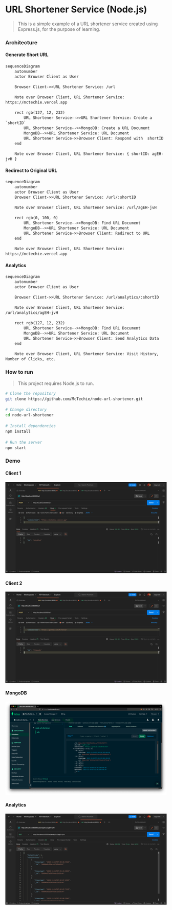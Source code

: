 # URL Shortener Service (Node.js)

> This is a simple example of a URL shortener service created using Express.js, for the purpose of learning.

### Architecture

#### Generate Short URL

```mermaid
sequenceDiagram
    autonumber
    actor Browser Client as User

    Browser Client->>URL Shortener Service: /url

    Note over Browser Client, URL Shortener Service: https://mctechie.vercel.app
    
    rect rgb(127, 12, 232)
        URL Shortener Service-->>URL Shortener Service: Create a `shortID`
        URL Shortener Service-->>MongoDB: Create a URL Document
        MongoDB-->>URL Shortener Service: URL Document
        URL Shortener Service->>Browser Client: Respond with  shortID
    end

    Note over Browser Client, URL Shortener Service: { shortID: agEH-jvH }
```

#### Redirect to Original URL

```mermaid
sequenceDiagram
    autonumber
    actor Browser Client as User
    Browser Client->>URL Shortener Service: /url/:shortID

    Note over Browser Client, URL Shortener Service: /url/agEH-jvH

    rect rgb(0, 100, 0)
        URL Shortener Service-->>MongoDB: Find URL Document
        MongoDB-->>URL Shortener Service: URL Document
        URL Shortener Service->>Browser Client: Redirect to URL
    end

    Note over Browser Client, URL Shortener Service: https://mctechie.vercel.app
```

#### Analytics

```mermaid
sequenceDiagram
    autonumber
    actor Browser Client as User

    Browser Client->>URL Shortener Service: /url/analytics/:shortID

    Note over Browser Client, URL Shortener Service: /url/analytics/agEH-jvH
    
    rect rgb(127, 12, 232)
        URL Shortener Service-->>MongoDB: Find URL Document
        MongoDB-->>URL Shortener Service: URL Document
        URL Shortener Service->>Browser Client: Send Analytics Data
    end

    Note over Browser Client, URL Shortener Service: Visit History, Number of Clicks, etc.
```

### How to run

> This project requires Node.js to run.

```bash
# Clone the repository
git clone https://github.com/McTechie/node-url-shortener.git

# Change directory
cd node-url-shortener

# Install dependencies
npm install

# Run the server
npm start
```

### Demo

#### Client 1

![Client 1](assets/client1.png)

#### Client 2

![Client 2](assets/client2.png)

#### MongoDB

![MongoDB](assets/mongoDB.png)

#### Analytics

![Analytics](assets/analytics.png)
